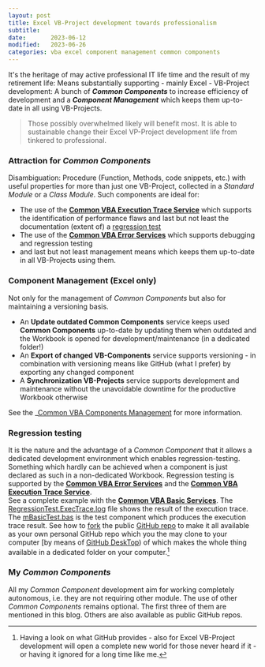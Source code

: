 ```yaml
---
layout: post
title: Excel VB-Project development towards professionalism
subtitle: 
date:       2023-06-12
modified:   2023-06-26
categories: vba excel component management common components
---
```

It's the heritage of may active professional IT life time and the result of my retirement life: Means substantially supporting - mainly Excel - VB-Project development: A bunch of ***Common Components*** to increase efficiency of development and a ***Component Management*** which keeps them up-to-date in all using VB-Projects.  
> Those possibly overwhelmed likely will benefit most. It is able to sustainable change their Excel VP-Project development life from tinkered to professional.

### Attraction for _Common Components_
Disambiguation: Procedure (Function, Methods, code snippets, etc.) with useful properties for more than just one VB-Project, collected in a _Standard Module_ or a _Class Module_.
Such components are ideal for:
- The use of the **[Common VBA Execution Trace Service][1]** which supports the identification of performance flaws and last but not least the  documentation (extent of) a [regression test](#regression-testing)
- The use of the **[Common VBA Error Services][2]** which supports debugging and regression testing
- and last but not least management means which keeps them up-to-date in all VB-Projects using them.

### Component Management (Excel only)
Not only for the management of _Common Components_ but also for maintaining a versioning basis.
- An **Update outdated Common Components** service keeps used **Common Components** up-to-date by updating them when outdated and the Workbook is opened for development/maintenance (in a dedicated folder!)
- An **Export of changed VB-Components** service supports versioning - in combination with versioning means like GitHub (what I prefer) by exporting any changed component
- A **Synchronization VB-Projects** service supports development and maintenance without the unavoidable downtime for the productive Workbook otherwise  

See the _[Common VBA Components Management][3] for more information.

### Regression testing
It is the nature and the advantage of a _Common Component_ that it allows a dedicated development environment which enables regression-testing. Something which hardly can be achieved when a component is just declared as such in a non-dedicated Workbook. Regression testing is supported by the **[Common VBA Error Services][2]** and the **[Common VBA Execution Trace Service][1]**.  
See a complete example with the **[Common VBA Basic Services][8]**.
The [RegressionTest.ExecTrace.log][4] file shows the result of the execution trace. The [mBasicTest.bas][5] is the test component which produces the execution trace result. See how to [fork][6] the public [GitHub repo][8] to make it all available as your own personal GitHub repo which you the may clone to your computer [by means of [GitHub DeskTop][7]) of which makes the whole thing available in a dedicated folder on your computer.[^1]

### My _Common Components_
All my _Common Component_ development aim for working completely autonomous, i.e. they are not requiring other module. The use of other _Common Components_ remains optional. The first three of them are mentioned in this blog. Others are also available as public GitHub repos.

[^1]:Having a look on what GitHub provides - also for Excel VB-Project development will open a complete new world for those never heard if it - or having it ignored for a long time like me.

[1]:https://github.com/warbe-maker/VBA-Trace
[2]:https://github.com/warbe-maker/VBA-Error
[3]:https://github.com/warbe-maker/VBA-Component-Management
[4]:https://github.com/warbe-maker/VBA-Basics/blob/master/RegressionTest.ExecTrace.log
[5]:https://github.com/warbe-maker/VBA-Basics/blob/master/source/mBasicTest.bas
[6]:https://www.freecodecamp.org/news/how-to-fork-a-github-repository/#:~:text=Forking%20a%20repository%20is%20the%20matter%20of%20clicking,forked%20repository%20gets%20created%20under%20your%20GitHub%20account.
[7]:https://desktop.github.com
[8]:https://github.com/warbe-maker/VBA-Basics